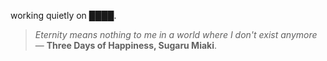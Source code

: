 working quietly on ████.


<!--QUOTE_START-->
> *Eternity means nothing to me in a world where I don't exist anymore*
> — **Three Days of Happiness, Sugaru Miaki**.
<!--QUOTE_END-->
<!-- last updated: 2025-10-12T08:08:07.404110+00:00 -->
